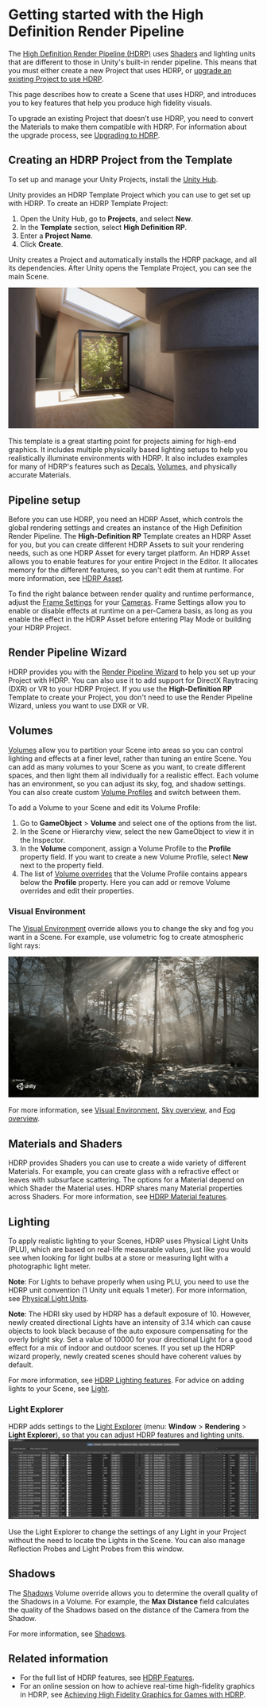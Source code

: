 # Getting started with the High Definition Render Pipeline

The [High Definition Render Pipeline (HDRP)](index.md) uses [Shaders](https://docs.unity3d.com/Manual/class-Shader.html) and lighting units that are different to those in Unity's built-in render pipeline. This means that you must either create a new Project that uses HDRP, or [upgrade an existing Project to use HDRP](#UpgradingToHDRP).

This page describes how to create a Scene that uses HDRP, and introduces you to key features that help you produce high fidelity visuals.

<a name="UpgradingToHDRP"></a>

To upgrade an existing Project that doesn’t use HDRP, you need to convert the Materials to make them compatible with HDRP. For information about the upgrade process, see [Upgrading to HDRP](Upgrading-To-HDRP.md).

## Creating an HDRP Project from the Template

To set up and manage your Unity Projects, install the [Unity Hub](https://docs.unity3d.com/Manual/GettingStartedInstallingHub.html).

Unity provides an HDRP Template Project which you can use to get set up with HDRP. To create an HDRP Template Project:

1. Open the Unity Hub, go to **Projects**, and select **New**.
2. In the **Template** section, select **High Definition RP**.
3. Enter a **Project Name**.
3. Click **Create**.

Unity creates a Project and automatically installs the HDRP package, and all its dependencies. After Unity opens the Template Project, you can see the main Scene.

![](Images/GettingStarted1.png)

This template is a great starting point for projects aiming for high-end graphics. It includes multiple physically based lighting setups to help you realistically illuminate environments with HDRP. It also includes examples for many of HDRP's features such as [Decals](Decal.md), [Volumes](Volumes.md), and physically accurate Materials.

## Pipeline setup

Before you can use HDRP, you need an HDRP Asset, which controls the global rendering settings and creates an instance of the High Definition Render Pipeline. The **High-Definition RP** Template creates an HDRP Asset for you, but you can create different HDRP Assets to suit your rendering needs, such as one HDRP Asset for every target platform. An HDRP Asset allows you to enable features for your entire Project in the Editor. It allocates memory for the different features, so you can't edit them at runtime. For more information, see [HDRP Asset](HDRP-Asset.md).

To find the right balance between render quality and runtime performance, adjust the [Frame Settings](Frame-Settings.md) for your [Cameras](HDRP-Camera.md). Frame Settings allow you to enable or disable effects at runtime on a per-Camera basis, as long as you enable the effect in the HDRP Asset before entering Play Mode or building your HDRP Project.

## Render Pipeline Wizard

HDRP provides you with the [Render Pipeline Wizard](Render-Pipeline-Wizard.md) to help you set up your Project with HDRP. You can also use it to add support for DirectX Raytracing (DXR) or VR to your HDRP Project. If you use the **High-Definition RP** Template to create your Project, you don't need to use the Render Pipeline Wizard, unless you want to use DXR or VR.

## Volumes

[Volumes](Volumes.md) allow you to partition your Scene into areas so you can control lighting and effects at a finer level, rather than tuning an entire Scene. You can add as many volumes to your Scene as you want, to create different spaces, and then light them all individually for a realistic effect. Each volume has an environment, so you can adjust its sky, fog, and shadow settings. You can also create custom [Volume Profiles](Volume-Profile.md) and switch between them.

To add a Volume to your Scene and edit its Volume Profile:

1. Go to **GameObject** > **Volume** and select one of the options from the list.
2. In the Scene or Hierarchy view, select the new GameObject to view it in the Inspector.
3. In the **Volume** component, assign a Volume Profile to the **Profile** property field. If you want to create a new Volume Profile, select **New** next to the property field.
4. The list of [Volume overrides](Volume-Components.md) that the Volume Profile contains appears below the **Profile** property. Here you can add or remove Volume overrides and edit their properties.

### Visual Environment

The [Visual Environment](Override-Visual-Environment.md) override allows you to change the sky and fog you want in a Scene. For example, use volumetric fog to create atmospheric light rays:

![](Images/GettingStarted3.png)

For more information, see [Visual Environment](Override-Visual-Environment.md), [Sky overview](HDRP-Features.md#sky), and [Fog overview](HDRP-Features.md#fog).

## Materials and Shaders

HDRP provides Shaders you can use to create a wide variety of different Materials. For example, you can create glass with a refractive effect or leaves with subsurface scattering. The options for a Material depend on which Shader the Material uses. HDRP shares many Material properties across Shaders. For more information, see [HDRP Material features](HDRP-Features.md#Material).

## Lighting

To apply realistic lighting to your Scenes, HDRP uses Physical Light Units (PLU), which are based on real-life measurable values, just like you would see when looking for light bulbs at a store or measuring light with a photographic light meter.

**Note**: For Lights to behave properly when using PLU, you need to use the HDRP unit convention (1 Unity unit equals 1 meter). For more information, see [Physical Light Units](Physical-Light-Units.md).

**Note**: The HDRI sky used by HDRP has a default exposure of 10. However, newly created directional Lights have an intensity of 3.14 which can cause objects to look black because of the auto exposure compensating for the overly bright sky. Set a value of 10000 for your directional Light for a good effect for a mix of indoor and outdoor scenes. If you set up the HDRP wizard properly, newly created scenes should have coherent values by default.

For more information, see [HDRP Lighting features](HDRP-Features.md#Lighting). For advice on adding lights to your Scene, see [Light](Light-Component.md).

### Light Explorer

HDRP adds settings to the [Light Explorer](https://docs.unity3d.com/Manual/LightingExplorer.html) (menu: **Window** > **Rendering** > **Light Explorer**), so that you can adjust HDRP features and lighting units. ![](Images/GettingStarted4.png)

Use the Light Explorer to change the settings of any Light in your Project without the need to locate the Lights in the Scene. You can also manage Reflection Probes and Light Probes from this window.

## Shadows

The [Shadows](Override-Shadows.md) Volume override allows you to determine the overall quality of the Shadows in a Volume. For example, the **Max Distance** field calculates the quality of the Shadows based on the distance of the Camera from the Shadow.

For more information, see [Shadows](Override-Shadows.md).

## Related information

- For the full list of HDRP features, see [HDRP Features](HDRP-Features.md).
- For an online session on how to achieve real-time high-fidelity graphics in HDRP, see [Achieving High Fidelity Graphics for Games with HDRP](https://resources.unity.com/unitenow/onlinesessions/achieving-high-fidelity-graphics-for-games-with-hdrp).
